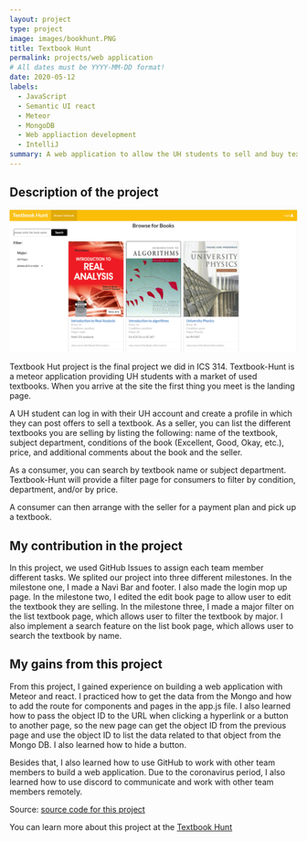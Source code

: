 ```yaml
---
layout: project
type: project
image: images/bookhunt.PNG
title: Textbook Hunt
permalink: projects/web application
# All dates must be YYYY-MM-DD format!
date: 2020-05-12
labels:
  - JavaScript
  - Semantic UI react
  - Meteor
  - MongoDB
  - Web appliaction development
  - IntelliJ
summary: A web application to allow the UH students to sell and buy textbook.
---
```

## Description of the project


  <img class="ui medium floated image" src="../images/list.PNG">
 
  


Textbook Hut project is the final project we did in ICS 314.   Textbook-Hunt is a meteor application providing UH students with a market of used textbooks. When you arrive at the site the first thing you meet is the landing page.

A UH student can log in with their UH account and create a profile in which they can post offers to sell a textbook. As a seller, you can list the different textbooks you are selling by listing the following: name of the textbook, subject department, conditions of the book (Excellent, Good, Okay, etc.), price, and additional comments about the book and the seller.

As a consumer, you can search by textbook name or subject department. Textbook-Hunt will provide a filter page for consumers to filter by condition, department, and/or by price.

A consumer can then arrange with the seller for a payment plan and pick up a textbook.

## My contribution in the project

In this project, we used GitHub Issues to assign each team member different tasks.  We splited our project into three different milestones.  In the milestone one, I made a Navi Bar and footer.  I also made the login mop up page.  In the milestone two, I edited the edit book page to allow user to edit the textbook they are selling.  In the milestone three, I made a major filter on the list textbook page, which allows user to filter the textbook by major.  I also implement a search feature on the list book page, which allows user to search the textbook by name.

## My gains from this project

From this project, I gained experience on building a web application with Meteor and react. I practiced how to get the data from the Mongo and how to add the route for components and pages in the app.js file.  I also learned how to pass the object ID to the URL when clicking a hyperlink or a button to another page, so the new page can get the object ID from the previous page and use the object ID to list the data related to that object from the Mongo DB.  I also learned how to hide a button.  

Besides that, I also learned how to use GitHub to work with other team members to build a web application.  Due to the coronavirus period, I also learned how to use discord to communicate and work with other team members remotely.

Source: <a href="https://github.com/textbookhunt/textbookhunt"><i class="large github icon "></i>source code for this project </a>

You can learn more about this project at the <a href="https://textbookhunt.github.io/"><i class="large github icon"></i>Textbook Hunt</a>
